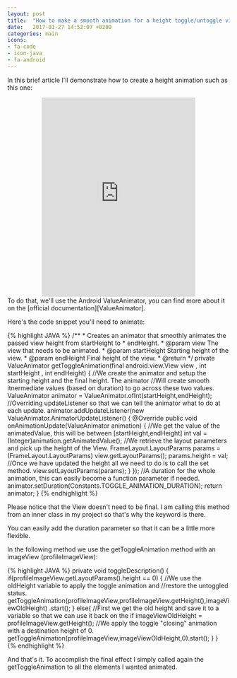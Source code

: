 ```yaml
---
layout: post
title:  "How to make a smooth animation for a height toggle/untoggle view in Android"
date:   2017-01-27 14:52:07 +0200
categories: main
icons: 
- fa-code
- icon-java
- fa-android
---
```

In this brief article I'll demonstrate how to create a height animation such as this one:
<center>
<iframe src='https://gfycat.com/ifr/ReflectingParallelAquaticleech' frameborder='0' scrolling='no' width='348' height='451' allowfullscreen></iframe>
</center>
To do that, we'll use the Android ValueAnimator, you can find more about it on the [official documentation][ValueAnimator].

Here's the code snippet you'll need to animate:

{% highlight JAVA %}
    /**
     * Creates an animator that smoothly animates the passed view height from startHeight to
     * endHeight.
     * @param view The view that needs to be animated.
     * @param startHeight Starting height of the view.
     * @param endHeight Final height of the view.
     * @return
     */
    private ValueAnimator getToggleAnimation(final android.view.View view , int startHeight , int endHeight) {
        //We create the animator and setup the starting height and the final height. The animator
        //Will create smooth itnermediate values (based on duration) to go across these two values.
        ValueAnimator animator = ValueAnimator.ofInt(startHeight,endHeight);
        //Overriding updateListener so that we can tell the animator what to do at each update.
        animator.addUpdateListener(new ValueAnimator.AnimatorUpdateListener() {
            @Override
            public void onAnimationUpdate(ValueAnimator animation) {
                //We get the value of the animatedValue, this will be between [startHeight,endHeight]
                int val = (Integer)animation.getAnimatedValue();
                //We retrieve the layout parameters and pick up the height of the View.
                FrameLayout.LayoutParams params = (FrameLayout.LayoutParams) view.getLayoutParams();
                params.height = val;
                //Once we have updated the height all we need to do is to call the set method.
                view.setLayoutParams(params);
            }
        });
        //A duration for the whole animation, this can easily become a function parameter if needed.
        animator.setDuration(Constants.TOGGLE_ANIMATION_DURATION);
        return animator;
    }
{% endhighlight %}

Please notice that the View doesn't need to be final. I am calling this method from an inner class in my project so that's why the keyword is there.

You can easily add the duration parameter so that it can be a little more flexible. 

In the following method we use the getToggleAnimation method with an imageView (profileImageView):

{% highlight JAVA %}
private void toggleDescription() {
    if(profileImageView.getLayoutParams().height == 0) {
    	//We use the oldHeight variable to apply the toggle animation and
    	//restore the untoggled status.
        getToggleAnimation(profileImageView,profileImageView.getHeight(),imageViewOldHeight)
        	.start();
    }
    else{
    	//First we get the old height and save it to a variable so that we can use it back on the if
        imageViewOldHeight = profileImageView.getHeight();
        //We apply the toggle "closing" animation with a destination height of 0.
        getToggleAnimation(profileImageView,imageViewOldHeight,0).start();
    }
}	
{% endhighlight %}

And that's it. To accomplish the final effect I simply called again the getToggleAnimation to all the elements I wanted animated.

[ValueAnimator]: https://developer.android.com/reference/android/animation/ValueAnimator.html
